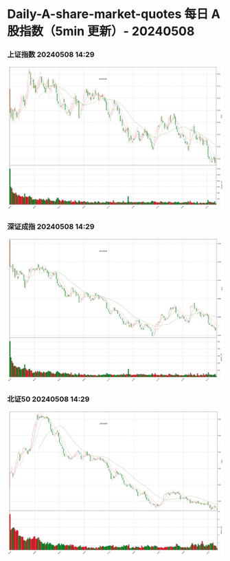 
# Daily-A-share-market-quotes 每日 A 股指数（5min 更新）- 20240508

### 上证指数 20240508 14:29
![](./fig/2024/5/20240508-sh000001.png)

### 深证成指 20240508 14:29
![](./fig/2024/5/20240508-sz399001.png)

### 北证50 20240508 14:29
![](./fig/2024/5/20240508-bj899050.png)
